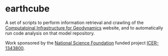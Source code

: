 earthcube
=========
A set of scripts to perform information retrieval and crawling of the 
[Computatoinal Infrastructure for Geodynamics](http://www.geodynamics.org/cig/)
website, and to automatically run code analysis on that model repository.

Work sponsored by the [National Science Foundation](http://www.nsf.gov/) 
funded project [ICER-1343800](http://www.nsf.gov/awardsearch/showAward?AWD_ID=1343800&HistoricalAwards=false).
